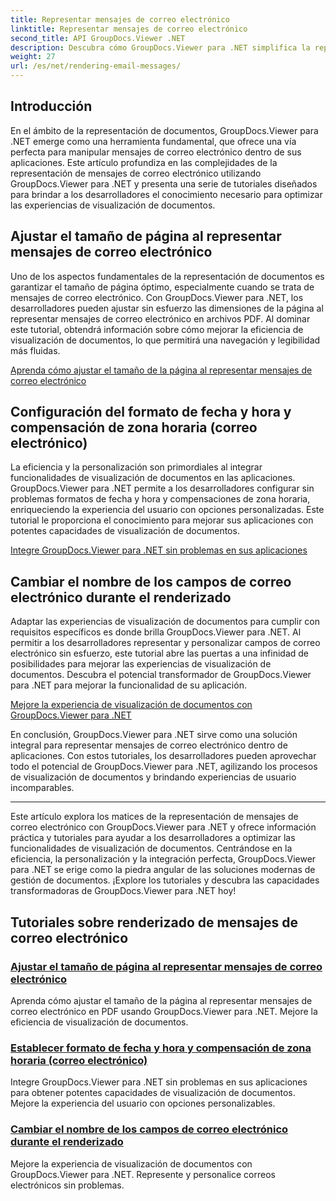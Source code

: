 ```yaml
---
title: Representar mensajes de correo electrónico
linktitle: Representar mensajes de correo electrónico
second_title: API GroupDocs.Viewer .NET
description: Descubra cómo GroupDocs.Viewer para .NET simplifica la representación de mensajes de correo electrónico en archivos PDF. Aprenda a ajustar el tamaño de la página, configurar el formato Fecha y hora y cambiar el nombre de los campos de manera eficiente.
weight: 27
url: /es/net/rendering-email-messages/
---
```

## Introducción

En el ámbito de la representación de documentos, GroupDocs.Viewer para .NET emerge como una herramienta fundamental, que ofrece una vía perfecta para manipular mensajes de correo electrónico dentro de sus aplicaciones. Este artículo profundiza en las complejidades de la representación de mensajes de correo electrónico utilizando GroupDocs.Viewer para .NET y presenta una serie de tutoriales diseñados para brindar a los desarrolladores el conocimiento necesario para optimizar las experiencias de visualización de documentos.

## Ajustar el tamaño de página al representar mensajes de correo electrónico

Uno de los aspectos fundamentales de la representación de documentos es garantizar el tamaño de página óptimo, especialmente cuando se trata de mensajes de correo electrónico. Con GroupDocs.Viewer para .NET, los desarrolladores pueden ajustar sin esfuerzo las dimensiones de la página al representar mensajes de correo electrónico en archivos PDF. Al dominar este tutorial, obtendrá información sobre cómo mejorar la eficiencia de visualización de documentos, lo que permitirá una navegación y legibilidad más fluidas.

[Aprenda cómo ajustar el tamaño de la página al representar mensajes de correo electrónico](./adjust-page-size-email/)

## Configuración del formato de fecha y hora y compensación de zona horaria (correo electrónico)

La eficiencia y la personalización son primordiales al integrar funcionalidades de visualización de documentos en las aplicaciones. GroupDocs.Viewer para .NET permite a los desarrolladores configurar sin problemas formatos de fecha y hora y compensaciones de zona horaria, enriqueciendo la experiencia del usuario con opciones personalizadas. Este tutorial le proporciona el conocimiento para mejorar sus aplicaciones con potentes capacidades de visualización de documentos.

[Integre GroupDocs.Viewer para .NET sin problemas en sus aplicaciones](./set-date-time-format-offset-email/)

## Cambiar el nombre de los campos de correo electrónico durante el renderizado

Adaptar las experiencias de visualización de documentos para cumplir con requisitos específicos es donde brilla GroupDocs.Viewer para .NET. Al permitir a los desarrolladores representar y personalizar campos de correo electrónico sin esfuerzo, este tutorial abre las puertas a una infinidad de posibilidades para mejorar las experiencias de visualización de documentos. Descubra el potencial transformador de GroupDocs.Viewer para .NET para mejorar la funcionalidad de su aplicación.

[Mejore la experiencia de visualización de documentos con GroupDocs.Viewer para .NET](./rename-email-fields/)

En conclusión, GroupDocs.Viewer para .NET sirve como una solución integral para representar mensajes de correo electrónico dentro de aplicaciones. Con estos tutoriales, los desarrolladores pueden aprovechar todo el potencial de GroupDocs.Viewer para .NET, agilizando los procesos de visualización de documentos y brindando experiencias de usuario incomparables.

--- 

Este artículo explora los matices de la representación de mensajes de correo electrónico con GroupDocs.Viewer para .NET y ofrece información práctica y tutoriales para ayudar a los desarrolladores a optimizar las funcionalidades de visualización de documentos. Centrándose en la eficiencia, la personalización y la integración perfecta, GroupDocs.Viewer para .NET se erige como la piedra angular de las soluciones modernas de gestión de documentos. ¡Explore los tutoriales y descubra las capacidades transformadoras de GroupDocs.Viewer para .NET hoy!
## Tutoriales sobre renderizado de mensajes de correo electrónico
### [Ajustar el tamaño de página al representar mensajes de correo electrónico](./adjust-page-size-email/)
Aprenda cómo ajustar el tamaño de la página al representar mensajes de correo electrónico en PDF usando GroupDocs.Viewer para .NET. Mejore la eficiencia de visualización de documentos.
### [Establecer formato de fecha y hora y compensación de zona horaria (correo electrónico)](./set-date-time-format-offset-email/)
Integre GroupDocs.Viewer para .NET sin problemas en sus aplicaciones para obtener potentes capacidades de visualización de documentos. Mejore la experiencia del usuario con opciones personalizables.
### [Cambiar el nombre de los campos de correo electrónico durante el renderizado](./rename-email-fields/)
Mejore la experiencia de visualización de documentos con GroupDocs.Viewer para .NET. Represente y personalice correos electrónicos sin problemas.